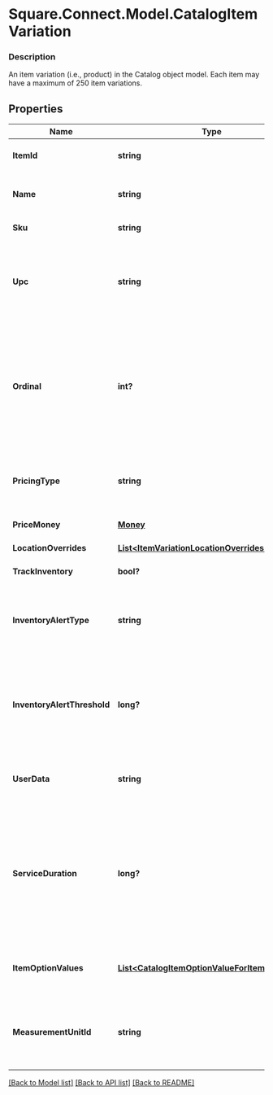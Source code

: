 # Square.Connect.Model.CatalogItemVariation

### Description

An item variation (i.e., product) in the Catalog object model. Each item may have a maximum of 250 item variations.

## Properties

Name | Type | Description | Notes
------------ | ------------- | ------------- | -------------
**ItemId** | **string** | The ID of the &#x60;CatalogItem&#x60; associated with this item variation. Searchable. | [optional] 
**Name** | **string** | The item variation&#39;s name. Searchable. This field has max length of 255 Unicode code points. | [optional] 
**Sku** | **string** | The item variation&#39;s SKU, if any. Searchable. | [optional] 
**Upc** | **string** | The item variation&#39;s UPC, if any. Searchable in the Connect API. This field is only exposed in the Connect API. It is not exposed in Square&#39;s Dashboard, Square Point of Sale app or Retail Point of Sale app. | [optional] 
**Ordinal** | **int?** | The order in which this item variation should be displayed. This value is read-only. On writes, the ordinal for each item variation within a parent &#x60;CatalogItem&#x60; is set according to the item variations&#39;s position. On reads, the value is not guaranteed to be sequential or unique. | [optional] 
**PricingType** | **string** | Indicates whether the item variation&#39;s price is fixed or determined at the time of sale. See [CatalogPricingType](#type-catalogpricingtype) for possible values | [optional] 
**PriceMoney** | [**Money**](Money.md) | The item variation&#39;s price, if fixed pricing is used. | [optional] 
**LocationOverrides** | [**List&lt;ItemVariationLocationOverrides&gt;**](ItemVariationLocationOverrides.md) | Per-location price and inventory overrides. | [optional] 
**TrackInventory** | **bool?** | If &#x60;true&#x60;, inventory tracking is active for the variation. | [optional] 
**InventoryAlertType** | **string** | Indicates whether the item variation displays an alert when its inventory quantity is less than or equal to its &#x60;inventory_alert_threshold&#x60;. See [InventoryAlertType](#type-inventoryalerttype) for possible values | [optional] 
**InventoryAlertThreshold** | **long?** | If the inventory quantity for the variation is less than or equal to this value and &#x60;inventory_alert_type&#x60; is &#x60;LOW_QUANTITY&#x60;, the variation displays an alert in the merchant dashboard.  This value is always an integer. | [optional] 
**UserData** | **string** | Arbitrary user metadata to associate with the item variation. Searchable. This field has max length of 255 Unicode code points. | [optional] 
**ServiceDuration** | **long?** | If the &#x60;CatalogItem&#x60; that owns this item variation is of type &#x60;APPOINTMENTS_SERVICE&#x60;, then this is the duration of the service in milliseconds. For example, a 30 minute appointment would have the value &#x60;1800000&#x60;, which is equal to 30 (minutes) * 60 (seconds per minute) * 1000 (milliseconds per second). | [optional] 
**ItemOptionValues** | [**List&lt;CatalogItemOptionValueForItemVariation&gt;**](CatalogItemOptionValueForItemVariation.md) | List of item option values associated with this item variation. Listed in the same order as the item options of the parent item. | [optional] [beta]
**MeasurementUnitId** | **string** | ID of the ‘CatalogMeasurementUnit’ that is used to measure the quantity sold of this item variation. If left unset, the item will be sold in whole quantities. | [optional] [beta]



[[Back to Model list]](../README.md#documentation-for-models) [[Back to API list]](../README.md#documentation-for-api-endpoints) [[Back to README]](../README.md)

